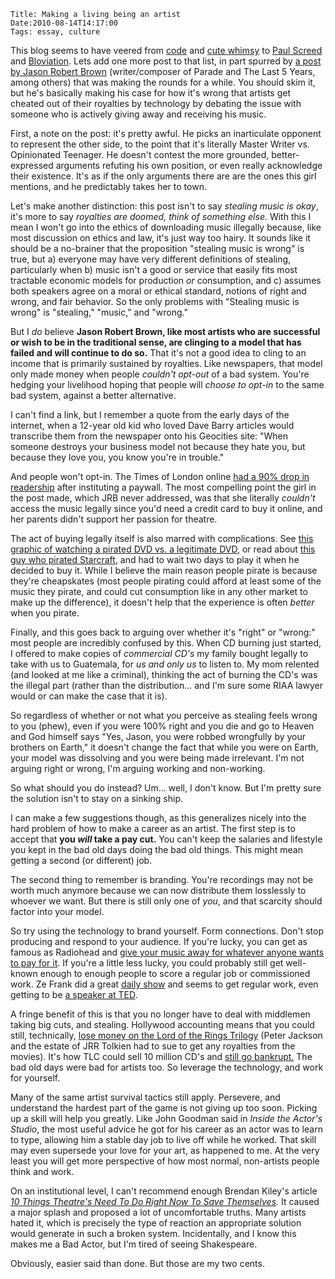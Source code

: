     Title: Making a living being an artist
    Date:2010-08-14T14:17:00
    Tags: essay, culture

This blog seems to have veered from [code][1] and [cute whimsy][2] to
[Paul Screed][3] and [Bloviation][4]. Lets add one more post to that list, in part
spurred by [a post by Jason Robert Brown](http://www.jasonrobertbrown.com/weblog/2010/06/fighting_with_teenagers_a_copy.php)
(writer/composer of Parade and The Last 5 Years, among others) that was making
the rounds for a while. You should skim it, but he's basically making his case
for how it's wrong that artists get cheated out of their royalties by technology
by debating the issue with someone who is actively giving away and receiving his
music.

First, a note on the post: it's pretty awful. He picks an inarticulate
opponent to represent the other side, to the point that it's literally Master
Writer vs. Opinionated Teenager. He doesn't contest the more grounded, better-
expressed arguments refuting his own position, or even really acknowledge
their existence. It's as if the only arguments there are are the ones this
girl mentions, and he predictably takes her to town.

<!-- more -->

Let's make another distinction: this post isn't to say _stealing music is
okay_, it's more to say _royalties are doomed, think of something else._ With
this I mean I won't go into the ethics of downloading music illegally because,
like most discussion on ethics and law, it's just way too hairy. It sounds
like it should be a no-brainer that the proposition "stealing music is wrong"
is true, but a) everyone may have very different definitions of stealing,
particularly when b) music isn't a good or service that easily fits most
tractable economic models for production _or_ consumption, and c) assumes both
speakers agree on a moral or ethical standard, notions of right and wrong, and
fair behavior. So the only problems with "Stealing music is wrong" is
"stealing," "music," and "wrong."

But I _do_ believe **Jason Robert Brown, like most artists who are successful
or wish to be in the traditional sense, are clinging to a model that has
failed and will continue to do so.** That it's not a good idea to cling to an
income that is primarily sustained by royalties. Like newspapers, that model
only made money when people _couldn't opt-out_ of a bad system. You're hedging
your livelihood hoping that people will _choose to opt-in_ to the same bad
system, against a better alternative.

I can't find a link, but I remember a quote from the early days of the
internet, when a 12-year old kid who loved Dave Barry articles would
transcribe them from the newspaper onto his Geocities site: "When someone
destroys your business model not because they hate you, but because they love
you, you know you're in trouble."

And people won't opt-in. The Times of London online [had a 90% drop in
readership][6] after instituting a paywall. The most compelling point the girl
in the post made, which JRB never addressed, was that she literally _couldn't_
access the music legally since you'd need a credit card to buy it online, and
her parents didn't support her passion for theatre.

The act of buying legally itself is also marred with complications. See [this
graphic of watching a pirated DVD vs. a legitimate DVD][7], or read about
[this guy who pirated Starcraft][8], and had to wait two days to play it when
he decided to buy it. While I believe the main reason people pirate is because
they're cheapskates (most people pirating could afford at least some of the
music they pirate, and could cut consumption like in any other market to make
up the difference), it doesn't help that the experience is often _better_ when
you pirate.

Finally, and this goes back to arguing over whether it's "right" or "wrong:"
most people are incredibly confused by this. When CD burning just started, I
offered to make copies of _commercial CD's_ my family bought legally to take
with us to Guatemala, for _us and only us_ to listen to. My mom relented (and
looked at me like a criminal), thinking the act of burning the CD's was the
illegal part (rather than the distribution... and I'm sure some RIAA lawyer
would or can make the case that it is).

So regardless of whether or not what you perceive as stealing feels wrong to
you (phew), even if you were 100% right and you die and go to Heaven and God
himself says "Yes, Jason, you were robbed wrongfully by your brothers on
Earth," it doesn't change the fact that while you were on Earth, your model
was dissolving and you were being made irrelevant. I'm not arguing right or
wrong, I'm arguing working and non-working.

So what should you do instead? Um... well, I don't know. But I'm pretty sure
the solution isn't to stay on a sinking ship.

I can make a few suggestions though, as this generalizes nicely into the hard
problem of how to make a career as an artist. The first step is to accept that
**you _will_ take a pay cut.** You can't keep the salaries and lifestyle you
kept in the bad old days doing the bad old things. This might mean getting a
second (or different) job.

The second thing to remember is branding. You're recordings may not be worth
much anymore because we can now distribute them losslessly to whoever we want.
But there is still only one of _you_, and that scarcity should factor into
your model.

So try using the technology to brand yourself. Form connections. Don't stop
producing and respond to your audience. If you're lucky, you can get as famous
as Radiohead and [give your music away for whatever anyone wants to pay for
it][9]. If you're a little less lucky, you could probably still get well-known
enough to enough people to score a regular job or commissioned work. Ze Frank
did a great [daily show][10] and seems to get regular work, even getting to be
[a speaker at TED][11].

A fringe benefit of this is that you no longer have to deal with middlemen
taking big cuts, and stealing. Hollywood accounting means that you could
still, technically, [lose money on the Lord of the Rings Trilogy](http://blastr.com/2010/07/11-biggest-sci-fi-blockbu.php)
(Peter Jackson and the estate of JRR Tolkien had to sue to get any royalties from the
movies). It's how TLC could sell 10 million CD's and [still go bankrupt.][13]
The bad old days were bad for artists too. So leverage the technology, and
work for yourself.

Many of the same artist survival tactics still apply. Persevere, and
understand the hardest part of the game is not giving up too soon. Picking up
a skill will help you greatly. Like John Goodman said in _Inside the Actor's
Studio_, the most useful advice he got for his career as an actor was to learn
to type, allowing him a stable day job to live off while he worked. That skill
may even supersede your love for your art, as happened to me. At the very
least you will get more perspective of how most normal, non-artists people
think and work.

On an institutional level, I can't recommend enough Brendan Kiley's article
_[10 Things Theatre's Need To Do Right Now To Save Themselves][14]._ It caused
a major splash and proposed a lot of uncomfortable truths. Many artists hated
it, which is precisely the type of reaction an appropriate solution would
generate in such a broken system. Incidentally, and I know this makes me a Bad
Actor, but I'm tired of seeing Shakespeare.


Obviously, easier said than done. But those are my two cents.


   [1]: http://www.morepaul.com/2010/06/type-systems-from-1000-feet-high.html
   [2]: http://www.morepaul.com/2010/06/terrible-wonderful-music-videos.html
   [3]: http://www.morepaul.com/2010/07/on-freedom-of-speech.html
   [4]: http://www.morepaul.com/2010/08/life-isnt-fair-and-eat-pray-love.html
   [6]: http://www.guardian.co.uk/media/2010/jul/20/times-paywall-readership
   [7]: http://s-ec-sm.buzzfeed.com/static/imagebuzz/web03/2010/2/18/15/legal-dvd-vs-pirated-copy-25361-1266526187-121.jpg
   [8]: http://www.reddit.com/r/gaming/comments/cw0ax/i_downloaded_and_cracked_scii_and_played_a_couple/
   [9]: http://www.time.com/time/arts/article/0,8599,1666973,00.html
   [10]: http://www.zefrank.com/theshow/
   [11]: http://www.ted.com/speakers/ze_frank.html
   [13]: http://web.archive.org/web/20041010081842/http://mbhs.bergtraum.k12.ny.us/cybereng/nyt/rapper01.htm
   [14]: http://www.thestranger.com/seattle/ten-things-theaters-need-to-do-right-now-to-save-themselves/Content?oid=691862

